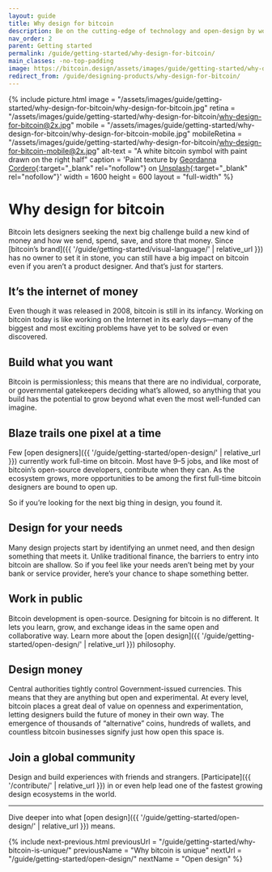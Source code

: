 ```yaml
---
layout: guide
title: Why design for bitcoin
description: Be on the cutting-edge of technology and open-design by working in the bitcoin ecosystem.
nav_order: 2
parent: Getting started
permalink: /guide/getting-started/why-design-for-bitcoin/
main_classes: -no-top-padding
image: https://bitcoin.design/assets/images/guide/getting-started/why-design-for-bitcoin/why-design-for-bitcoin-preview.jpg
redirect_from: /guide/designing-products/why-design-for-bitcoin/
---
```


<!--

Editor's notes

Frames the role and activity of design in the bitcoin ecosystem, and how
it is unique and interesting compared to other areas of design. This should
strike a good balance between highlighting exciting opportunities and the
reality of contributing.

Illustration sources

- https://www.figma.com/file/qzvCvqhSRx3Jq8aywaSjlr/Bitcoin-Design-Guide-Illustrations-CO?node-id=257%3A3260

-->

{% include picture.html
   image = "/assets/images/guide/getting-started/why-design-for-bitcoin/why-design-for-bitcoin.jpg"
   retina = "/assets/images/guide/getting-started/why-design-for-bitcoin/why-design-for-bitcoin@2x.jpg"
   mobile = "/assets/images/guide/getting-started/why-design-for-bitcoin/why-design-for-bitcoin-mobile.jpg"
   mobileRetina = "/assets/images/guide/getting-started/why-design-for-bitcoin/why-design-for-bitcoin-mobile@2x.jpg"
   alt-text = "A white bitcoin symbol with paint drawn on the right half"
   caption = 'Paint texture by [Geordanna Cordero](https://unsplash.com/@geordannatheartist){:target="_blank" rel="nofollow"} on [Unsplash](https://unsplash.com){:target="_blank" rel="nofollow"}'
   width = 1600
   height = 600
   layout = "full-width"
%}

# Why design for bitcoin

Bitcoin lets designers seeking the next big challenge build a new kind of money and how we send, spend, save, and store that money. Since [bitcoin’s brand]({{ '/guide/getting-started/visual-language/' | relative_url }}) has no owner to set it in stone, you can still have a big impact on bitcoin even if you aren’t a product designer. And that’s just for starters.

## It’s the internet of money

Even though it was released in 2008, bitcoin is still in its infancy. Working on bitcoin today is like working on the Internet in its early days—many of the biggest and most exciting problems have yet to be solved or even discovered.

## Build what you want

Bitcoin is permissionless; this means that there are no individual, corporate, or governmental gatekeepers deciding what’s allowed, so anything that you build has the potential to grow beyond what even the most well-funded can imagine.

## Blaze trails one pixel at a time

Few [open designers]({{ '/guide/getting-started/open-design/' | relative_url }}) currently work full-time on bitcoin. Most have 9–5 jobs, and like most of bitcoin’s open-source developers, contribute when they can. As the ecosystem grows, more opportunities to be among the first full-time bitcoin designers are bound to open up.

So if you’re looking for the next big thing in design, you found it.

## Design for your needs

Many design projects start by identifying an unmet need, and then design something that meets it. Unlike traditional finance, the barriers to entry into bitcoin are shallow. So if you feel like your needs aren’t being met by your bank or service provider, here’s your chance to shape something better.

## Work in public

Bitcoin development is open-source. Designing for bitcoin is no different. It lets you learn, grow, and exchange ideas in the same open and collaborative way. Learn more about the [open design]({{ '/guide/getting-started/open-design/' | relative_url }}) philosophy.

## Design money

Central authorities tightly control Government-issued currencies. This means that they are anything but open and experimental. At every level, bitcoin places a great deal of value on openness and experimentation, letting designers build the future of money in their own way. The emergence of thousands of “alternative” coins, hundreds of wallets, and countless bitcoin businesses signify just how open this space is.

## Join a global community

Design and build experiences with friends and strangers. [Participate]({{ '/contribute/' | relative_url }}) in or even help lead one of the fastest growing design ecosystems in the world.

---

Dive deeper into what [open design]({{ '/guide/getting-started/open-design/' | relative_url }}) means.

{% include next-previous.html
   previousUrl = "/guide/getting-started/why-bitcoin-is-unique/"
   previousName = "Why bitcoin is unique"
   nextUrl = "/guide/getting-started/open-design/"
   nextName = "Open design"
%}
